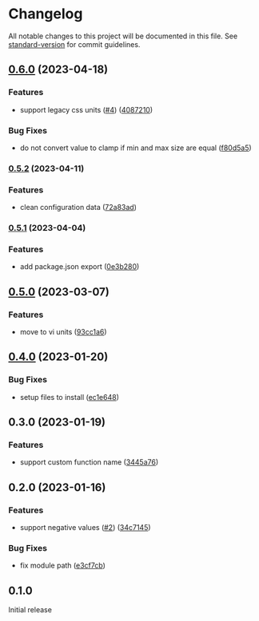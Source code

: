 # Changelog

All notable changes to this project will be documented in this file. See [standard-version](https://github.com/conventional-changelog/standard-version) for commit guidelines.

## [0.6.0](https://github.com/azat-io/postcss-responsive/compare/v0.5.2...v0.6.0) (2023-04-18)

### Features

- support legacy css units ([#4](https://github.com/azat-io/postcss-responsive/issues/4)) ([4087210](https://github.com/azat-io/postcss-responsive/commit/4087210bda82a618e19b3b0de014e3e020e45861))

### Bug Fixes

- do not convert value to clamp if min and max size are equal ([f80d5a5](https://github.com/azat-io/postcss-responsive/commit/f80d5a5360536e8e91cd498d31932621e56fa91d))

### [0.5.2](https://github.com/azat-io/postcss-responsive/compare/v0.5.1...v0.5.2) (2023-04-11)

### Features

- clean configuration data ([72a83ad](https://github.com/azat-io/postcss-responsive/commit/72a83adb0cae106f98ee76016fa2b4831b4f0fea))

### [0.5.1](https://github.com/azat-io/postcss-responsive/compare/v0.5.0...v0.5.1) (2023-04-04)

### Features

- add package.json export ([0e3b280](https://github.com/azat-io/postcss-responsive/commit/0e3b2800c1781e6d57bbe2b394328defb6929ccc))

## [0.5.0](https://github.com/azat-io/postcss-responsive/compare/v0.4.0...v0.5.0) (2023-03-07)

### Features

- move to vi units ([93cc1a6](https://github.com/azat-io/postcss-responsive/commit/93cc1a6ee91a3c2c732ab89e2da718ee1b544623))

## [0.4.0](https://github.com/azat-io/postcss-responsive/compare/v0.3.0...v0.4.0) (2023-01-20)

### Bug Fixes

- setup files to install ([ec1e648](https://github.com/azat-io/postcss-responsive/commit/ec1e6481698df4593ce985340fd87f205a4aa5d0))

## 0.3.0 (2023-01-19)

### Features

- support custom function name ([3445a76](https://github.com/azat-io/postcss-responsive/commit/3445a762a9040278d5686c4668f6f5db0c3cfa7f))

## 0.2.0 (2023-01-16)

### Features

- support negative values ([#2](https://github.com/azat-io/postcss-responsive/issues/2)) ([34c7145](https://github.com/azat-io/postcss-responsive/commit/34c7145f26de8355a152cc9463cde7daabc5a3ab))

### Bug Fixes

- fix module path ([e3cf7cb](https://github.com/azat-io/postcss-responsive/commit/e3cf7cb3daed9f3589844e143c4ea4960f21f8c5))

## 0.1.0

Initial release
